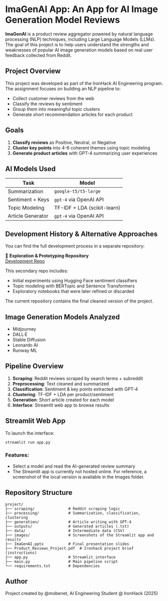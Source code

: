 # ImaGenAI App: An App for AI Image Generation Model Reviews

**ImaGenAI** is a product review aggregator powered by natural language processing (NLP) techniques, including Large Language Models (LLMs). The goal of this project is to help users understand the strengths and weaknesses of popular AI image generation models based on real user feedback collected from Reddit.

## Project Overview

This project was developed as part of the IronHack AI Engineering program. The assignment focuses on building an NLP pipeline to:

* Collect customer reviews from the web
* Classify the reviews by sentiment
* Group them into meaningful topic clusters
* Generate short recommendation articles for each product

## Goals

1. **Classify reviews** as Positive, Neutral, or Negative
2. **Cluster key points** into 4-6 coherent themes using topic modeling
3. **Generate product articles** with GPT-4 summarizing user experiences

## AI Models Used

| Task             | Model                       |
| ---------------- | --------------------------- |
| Summarization    | `google-t5/t5-large`        |
| Sentiment + Keys | `gpt-4` via OpenAI API      |
| Topic Modeling   | TF-IDF + LDA (scikit-learn) |
| Article Generator| `gpt-4` via OpenAI API      |


## Development History & Alternative Approaches

You can find the full development process in a separate repository:

🔗 **Exploration & Prototyping Repository**  
[Development Repo](https://github.com/mobenet/ai-image-model-reviews)

This secondary repo includes:

- Initial experiments using Hugging Face sentiment classifiers
- Topic modeling with BERTopic and Sentence Transformers
- Exploratory notebooks that were later refined or discarded

The current repository contains the final cleaned version of the project.


## Image Generation Models Analyzed

* Midjourney
* DALL·E
* Stable Diffusion
* Leonardo AI
* Runway ML

## Pipeline Overview

1. **Scraping**: Reddit reviews scraped by search terms + subreddit
2. **Preprocessing**: Text cleaned and summarized
3. **Classification**: Sentiment & key points extracted with GPT-4
4. **Clustering**: TF-IDF + LDA per product/sentiment
5. **Generation**: Short article created for each model
6. **Interface**: Streamlit web app to browse results

## Streamlit Web App

To launch the interface:

```bash
streamlit run app.py
```

### Features:

* Select a model and read the AI-generated review summary
* The Streamlit app is currently not hosted online. For reference, a screenshot of the local version is available in the Images folder.

## Repository Structure

```
project/
├── scraping/               # Reddit scraping logic
├── processing/             # Summarization, classification, clustering
├── generation/             # Article writing with GPT-4
├── outputs/                # Generated articles (.txt)
├── data/                   # Intermediate data (CSV)
├── images/                 # Screenshots of the Streamlit app and results
├── ImaGenAI.pptx           # Final presentation slides
├── Product_Reviews_Project.pdf  # Ironhack project brief (instructions)
├── app.py                  # Streamlit interface
├── main.py                 # Main pipeline script
└── requirements.txt        # Dependencies
```


## Author

Project created by @mobenet, AI Engineering Student @ IronHack (2025)


